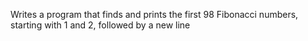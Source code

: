 Writes a program that finds and prints the first 98 Fibonacci numbers, starting with 1 and 2, followed by a new line
